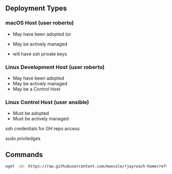 
## Deployment Types

### macOS Host (user roberto)

- May have been adopted (or 
- May be actively managed

- will have ssh private keys

### Linux Development Host (user roberto)

- May have been adopted
- May be actively managed
- May be a Control Host


### Linux Control Host (user ansible)

- Must be adopted
- Must be actively managed



ssh credentials for GH repo access

sudo priviledges


## Commands

```bash
wget -qO- https://raw.githubusercontent.com/maxcole/rjayroach-home/refs/heads/main/install.sh | bash -s -- all
```
